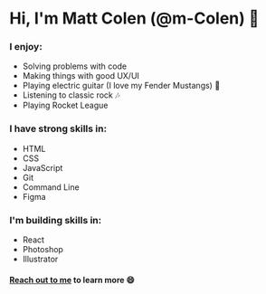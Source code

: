 # Hi, I'm Matt Colen (@m-Colen) 👋

### I enjoy:

* Solving problems with code
* Making things with good UX/UI
* Playing electric guitar (I love my Fender Mustangs) :guitar:
* Listening to classic rock :notes:
* Playing Rocket League 

### I have strong skills in:

* HTML
* CSS
* JavaScript
* Git
* Command Line
* Figma

### I'm building skills in:

* React
* Photoshop
* Illustrator

#### [Reach out to me](mailto:mzcolen@gmail.com) to learn more :smile:
